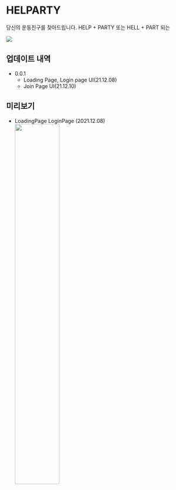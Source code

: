 # HELPARTY
당신의 운동친구를 찾아드립니다. HELP + PARTY 또는 HELL + PART 되는

![](../header.png)


## 업데이트 내역

* 0.0.1
    * Loading Page, Login page UI(21.12.08)
    * Join Page UI(21.12.10)
    




## 미리보기  
* LoadingPage LoginPage (2021.12.08)
   <div>
        <img width="50%" height="50%" src="https://user-images.githubusercontent.com/78077569/145063324-d4d1d140-c3ef-4568-b9f4-5e7079de0537.jpg">        
   </div>




